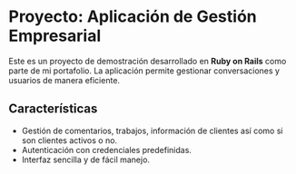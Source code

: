 # Proyecto: Aplicación de Gestión Empresarial

Este es un proyecto de demostración desarrollado en **Ruby on Rails** como parte de mi portafolio. La aplicación permite gestionar conversaciones y usuarios de manera eficiente.

## Características

- Gestión de comentarios, trabajos, información de clientes así como si son clientes activos o no.
- Autenticación con credenciales predefinidas.
- Interfaz sencilla y de fácil manejo.
